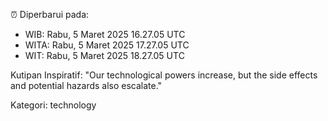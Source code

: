 ⏰ Diperbarui pada:
- WIB: Rabu, 5 Maret 2025 16.27.05 UTC
- WITA: Rabu, 5 Maret 2025 17.27.05 UTC
- WIT: Rabu, 5 Maret 2025 18.27.05 UTC

Kutipan Inspiratif:
"Our technological powers increase, but the side effects and potential hazards also escalate."


Kategori: technology

